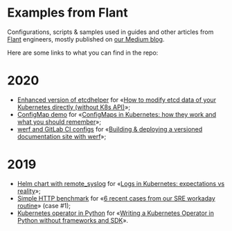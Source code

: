 # Examples from Flant
Configurations, scripts &amp; samples used in guides and other articles from [Flant](https://flant.com/) engineers, mostly published on [our Medium blog](https://medium.com/flant-com).

Here are some links to what you can find in the repo:

# 2020

* [Enhanced version of etcdhelper](2020/04-etcdhelper) for «[How to modify etcd data of your Kubernetes directly (without K8s API)](https://medium.com/flant-com/modifying-kubernetes-etcd-data-ed3d4bb42379)»;
* [ConfigMap demo](2020/04-configmaps) for «[ConfigMaps in Kubernetes: how they work and what you should remember](https://medium.com/flant-com/configmaps-in-kubernetes-f9f6d0081dcb)»;
* [werf and GitLab CI configs](2020/01-dynamic-build) for «[Building & deploying a versioned documentation site with werf](https://medium.com/flant-com/dynamic-building-deploying-with-werf-5c65bb5c29cb)»;

# 2019

* [Helm chart with remote_syslog](2019/10-remote-syslog) for «[Logs in Kubernetes: expectations vs reality](https://medium.com/flant-com/kubernetes-logging-challenges-aad3f45d8eed)»;
* [Simple HTTP benchmark](2019/09-http-bench) for «[6 recent cases from our SRE workaday routine](https://medium.com/flant-com/6-sre-troubleshooting-cases-faf72ed36d6b)» (case #1);
* [Kubernetes operator in Python](2019/08-k8s-python-operator) for «[Writing a Kubernetes Operator in Python without frameworks and SDK](https://medium.com/flant-com/kubernetes-operator-in-python-451f2d2e33f3)».
